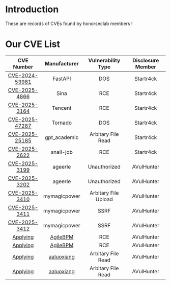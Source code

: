 # Introduction
These are records of CVEs found by honorseclab members ! 
# Our CVE List
|CVE Number |Manufacturer| Vulnerability Type | Disclosure Member |
|:-------:|:-------:|:-------:|:-------:|
| [CVE-2024-53981](https://github.com/honorseclab/vulns/blob/main/FastAPI/CVE-2024-53981%20FastAPI%20Dos%20Attack%20via%20FileUpload/details.md) | FastAPI  | DOS  | Startr4ck |
| [CVE-2025-4866](https://github.com/honorseclab/vulns/blob/main/Sina%20RillFlow/CVE-2025-4866%20%20RCE%20Aviator%20Express%20Execute/details.md) | Sina  | RCE  | Startr4ck |
| [CVE-2025-3164](https://github.com/honorseclab/vulns/blob/main/Tencent%20Supersonic/CVE-2025-3164%20RCE%20H2/details.md)  | Tencent  | RCE  | Startr4ck |
| [CVE-2025-47287](https://github.com/honorseclab/vulns/blob/main/Tornado/CVE-2025-47287%20Tornado%20Dos%20Attack%20via%20FileUpload/details.md)  | Tornado  | DOS  | Startr4ck |
| [CVE-2025-25185](https://github.com/honorseclab/vulns/blob/main/gpt_academic/CVE-2025-25185%20Arbitary%20File%20read/details.md)  | gpt_academic  | Arbitary File Read  | Startr4ck |
| [CVE-2025-2622](https://github.com/honorseclab/vulns/blob/main/snail-job/CVE-2025-2622%20RCE%20getRuntime%20NodeExpression%20unserial/details.md) | snail-job  | RCE  | Startr4ck |
| [CVE-2025-3199](https://github.com/honorseclab/vulns/blob/main/ageerle_ruoyi-ai/Unauthorized1.md)| ageerle  | Unauthorized  | AVulHunter |
| [CVE-2025-3202](https://github.com/honorseclab/vulns/blob/main/ageerle_ruoyi-ai/Unauthorized2.md)| ageerle  | Unauthorized  | AVulHunter |
|[CVE-2025-3410](https://github.com/honorseclab/vulns/blob/main/mymagicpower_AIAS/CVE-2025-3410_arbitrary-file-upload/details.md)| mymagicpower  | Arbitary File Upload  | AVulHunter |
| [CVE-2025-3411](https://github.com/honorseclab/vulns/blob/main/mymagicpower_AIAS/CVE-2025-3411_SSRF/details.md)| mymagicpower  | SSRF  | AVulHunter |
| [CVE-2025-3412](https://github.com/honorseclab/vulns/blob/main/mymagicpower_AIAS/CVE-2025-3412_SSRF/details.md)| mymagicpower  | SSRF  | AVulHunter |
| [Applying](https://github.com/honorseclab/vulns/blob/main/AgileBPM_agile-bpm-basic/RCE.md)| [AgileBPM](https://gitee.com/agile-bpm/agile-bpm-basic)   | RCE  | AVulHunter |
| [Applying](https://github.com/honorseclab/vulns/blob/main/AgileBPM_agile-bpm-basic/RCE2.md)| [AgileBPM](https://gitee.com/agile-bpm/agile-bpm-basic)  | RCE  | AVulHunter |
| [Applying](https://github.com/honorseclab/vulns/blob/main/aaluoxiang_oasystem/ArbitaryFileRead01.md)| [aaluoxiang](https://gitee.com/aaluoxiang/oa_system)  |  Arbitary File Read    | AVulHunter |
| [Applying](https://github.com/honorseclab/vulns/blob/main/aaluoxiang_oasystem/ArbitaryFileRead02.md)| [aaluoxiang](https://gitee.com/aaluoxiang/oa_system)|  Arbitary File Read    | AVulHunter |
